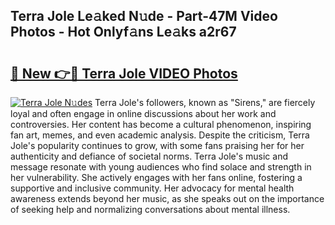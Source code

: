 ## Terra Jole Le𝚊ked N𝚞de - Part-47M Video Photos - Hot Onlyf𝚊ns Le𝚊ks a2r67

# <h2><a href="http://ab32243.deff.icu/?id=Terra+Jole">🔗 New 👉🔴 Terra Jole VIDEO Photos</a></h2>

[![Terra Jole N𝚞des](https://i.imgur.com/rIISA9y.gif)](http://ab32243.deff.icu/?id=Terra+Jole)
Terra Jole's followers, known as "Sirens," are fiercely loyal and often engage in online discussions about her work and controversies. Her content has become a cultural phenomenon, inspiring fan art, memes, and even academic analysis. Despite the criticism, Terra Jole's popularity continues to grow, with some fans praising her for her authenticity and defiance of societal norms. Terra Jole's music and message resonate with young audiences who find solace and strength in her vulnerability. She actively engages with her fans online, fostering a supportive and inclusive community. Her advocacy for mental health awareness extends beyond her music, as she speaks out on the importance of seeking help and normalizing conversations about mental illness.
